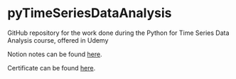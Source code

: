 # pyTimeSeriesDataAnalysis
 GitHub repository for the work done during the Python for Time Series Data Analysis course, offered in Udemy

 Notion notes can be found [here](https://prickle-impulse-2f5.notion.site/fc5c4245246c478ea11372b88b4556f6?v=6a662399e5164f5ebbeb1c3ba9cb96ef).

 Certificate can be found [here](https://www.udemy.com/certificate/UC-917df7bf-1558-4b1d-b8e2-e25185e8a146/).